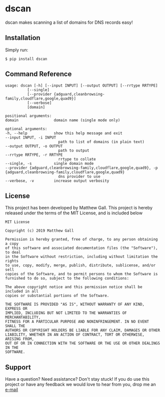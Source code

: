# dscan

dscan makes scanning a list of domains for DNS records easy!

## Installation

Simply run:

    $ pip install dscan

## Command Reference

	usage: dscan [-h] [--input INPUT] [--output OUTPUT] [--rrtype RRTYPE]
              [--single]
              [--provider {adguard,cleanbrowsing-family,cloudflare,google,quad9}]
              [--verbose]
              [domain]

	positional arguments:
	domain                domain name (single mode only)

	optional arguments:
	-h, --help            show this help message and exit
	--input INPUT, -i INPUT
							path to list of domains (in plain text)
	--output OUTPUT, -o OUTPUT
							path to output
	--rrtype RRTYPE, -r RRTYPE
							rrtype to collate
	--single, -s          single domain mode
	--provider {adguard,cleanbrowsing-family,cloudflare,google,quad9}, -p {adguard,cleanbrowsing-family,cloudflare,google,quad9}
							dns provider to use
	--verbose, -v         increase output verbosity


## License

This project has been developed by Matthew Gall. This project is hereby released under the terms of the MIT License, and is included below

	MIT License

	Copyright (c) 2019 Matthew Gall

	Permission is hereby granted, free of charge, to any person obtaining a copy
	of this software and associated documentation files (the "Software"), to deal
	in the Software without restriction, including without limitation the rights
	to use, copy, modify, merge, publish, distribute, sublicense, and/or sell
	copies of the Software, and to permit persons to whom the Software is
	furnished to do so, subject to the following conditions:

	The above copyright notice and this permission notice shall be included in all
	copies or substantial portions of the Software.

	THE SOFTWARE IS PROVIDED "AS IS", WITHOUT WARRANTY OF ANY KIND, EXPRESS OR
	IMPLIED, INCLUDING BUT NOT LIMITED TO THE WARRANTIES OF MERCHANTABILITY,
	FITNESS FOR A PARTICULAR PURPOSE AND NONINFRINGEMENT. IN NO EVENT SHALL THE
	AUTHORS OR COPYRIGHT HOLDERS BE LIABLE FOR ANY CLAIM, DAMAGES OR OTHER
	LIABILITY, WHETHER IN AN ACTION OF CONTRACT, TORT OR OTHERWISE, ARISING FROM,
	OUT OF OR IN CONNECTION WITH THE SOFTWARE OR THE USE OR OTHER DEALINGS IN THE
	SOFTWARE.

## Support

Have a question? Need assistance? Don't stay stuck! If you do use this project or have any feedback we would love to hear from you, drop me an [e-mail](mailto:hello@matthewgall.com)